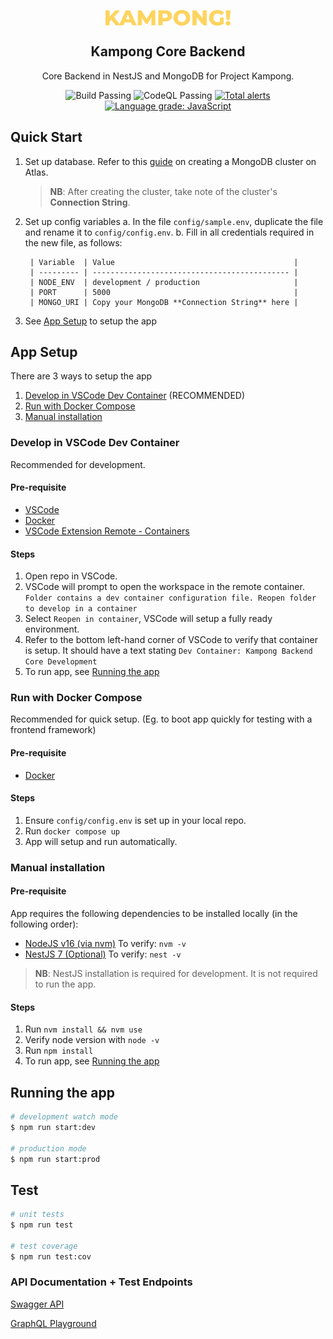 <p align="center">
 <img width="200px" src="public/assets/images/logo.png" align="center" alt="Kampong" />
 <h2 align="center">Kampong Core Backend</h2>
 <p align="center"> Core Backend in NestJS and MongoDB for Project Kampong.</p>
</p>
<p align="center">
    <img alt="Build Passing" src="https://github.com/Project-Kampong/kampong-backend-core/actions/workflows/build.yaml/badge.svg" />
    <img alt="CodeQL Passing" src="https://github.com/Project-Kampong/kampong-backend-core/actions/workflows/codeql-analysis.yml/badge.svg" />
    <a href="https://lgtm.com/projects/g/Project-Kampong/kampong-backend-core/alerts/"><img alt="Total alerts" src="https://img.shields.io/lgtm/alerts/g/Project-Kampong/kampong-backend-core.svg?logo=lgtm&logoWidth=18"/></a>
    <a href="https://lgtm.com/projects/g/Project-Kampong/kampong-backend-core/context:javascript"><img alt="Language grade: JavaScript" src="https://img.shields.io/lgtm/grade/javascript/g/Project-Kampong/kampong-backend-core.svg?logo=lgtm&logoWidth=18"/></a>
</p>

## Quick Start

1. Set up database. Refer to this [guide](https://docs.mongodb.com/drivers/node/master/quick-start/#create-a-mongodb-cluster) on creating a MongoDB cluster on Atlas.
    > **NB**: After creating the cluster, take note of the cluster's **Connection String**.
2. Set up config variables
    a. In the file `config/sample.env`, duplicate the file and rename it to `config/config.env`.
    b. Fill in all credentials required in the new file, as follows:

        | Variable  | Value                                        |
        | --------- | -------------------------------------------- |
        | NODE_ENV  | development / production                     |
        | PORT      | 5000                                         |
        | MONGO_URI | Copy your MongoDB **Connection String** here |
3. See [App Setup](#app-setup) to setup the app

## App Setup

There are 3 ways to setup the app

1. [Develop in VSCode Dev Container](#develop-in-vscode-dev-container) (RECOMMENDED)
2. [Run with Docker Compose](#run-with-docker-compose)
3. [Manual installation](#manual-installation)

### Develop in VSCode Dev Container

Recommended for development.

#### Pre-requisite
- [VSCode](https://code.visualstudio.com/)
- [Docker](https://www.docker.com/)
- [VSCode Extension Remote - Containers](https://marketplace.visualstudio.com/items?itemName=ms-vscode-remote.remote-containers) 

#### Steps 

1. Open repo in VSCode.
2. VSCode will prompt to open the workspace in the remote container. `Folder contains a dev container configuration file. Reopen folder to develop in a container`
3. Select `Reopen in container`, VSCode will setup a fully ready environment.
4. Refer to the bottom left-hand corner of VSCode to verify that container is setup. It should have a text stating `Dev Container: Kampong Backend Core Development`
5. To run app, see [Running the app](#running-the-app)


### Run with Docker Compose

Recommended for quick setup. (Eg. to boot app quickly for testing with a frontend framework)

#### Pre-requisite
- [Docker](https://www.docker.com/)

#### Steps

1. Ensure `config/config.env` is set up in your local repo.
2. Run `docker compose up`
3. App will setup and run automatically.

### Manual installation

#### Pre-requisite

App requires the following dependencies to be installed locally (in the following order):

- [NodeJS v16 (via nvm)](https://github.com/nvm-sh/nvm) To verify: `nvm -v`
- [NestJS 7 (Optional)](https://docs.nestjs.com) To verify: `nest -v`

> **NB**: NestJS installation is required for development. It is not required to run the app.

#### Steps

1. Run `nvm install && nvm use` 
2. Verify node version with `node -v`
3. Run `npm install`
4. To run app, see [Running the app](#running-the-app)


## Running the app

```bash
# development watch mode
$ npm run start:dev

# production mode
$ npm run start:prod
```

## Test

```bash
# unit tests
$ npm run test

# test coverage
$ npm run test:cov
```

### API Documentation + Test Endpoints

[Swagger API](https://pkgcore-test.herokuapp.com/api/)

[GraphQL Playground](https://pkgcore-test.herokuapp.com/graphql/)
